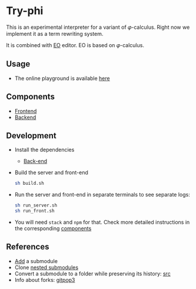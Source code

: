 # Try-phi

This is an experimental interpreter for a variant of 𝜑-calculus.
Right now we implement it as a term rewriting system.

It is combined with [EO](https://github.com/objectionary/eo) editor. EO is based on 𝜑-calculus.

## Usage
* The online playground is available [here](https://br4ch1st0chr0n3.github.io/try-phi-front/?editor=eo&snippet=3%20%3E%20a%0A4%20%3E%20b%0A)

## Components
* [Frontend](./front/)
* [Backend](./back/)


<!-- TODO rename executables haskell -->

## Development
* Install the dependencies
    <!-- TODO -->
    * [Back-end](./back/dependencies) 
    
* Build the server and front-end
    ```sh
    sh build.sh
    ```
* Run the server and front-end in separate terminals to see separate logs:
    ```sh
    sh run_server.sh
    sh run_front.sh
    ```

* You will need `stack` and `npm` for that. Check more detailed instructions in the corresponding [components](#components)

## References
* [Add](https://git-scm.com/book/en/v2/Git-Tools-Submodules) a submodule
* Clone [nested submodules](https://stackoverflow.com/a/6562038)
* Convert a submodule to a folder while preserving its history: [src](https://medium.com/walkme-engineering/how-to-merge-a-git-submodule-into-its-main-repository-d83a215a319c)
* Info about forks: [gitpop3](https://andremiras.github.io/gitpop3/)